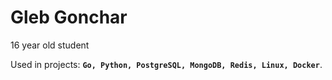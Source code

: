 # Gleb Gonchar
16 year old student

Used in projects: **`Go, Python, PostgreSQL, MongoDB, Redis, Linux, Docker`**.

